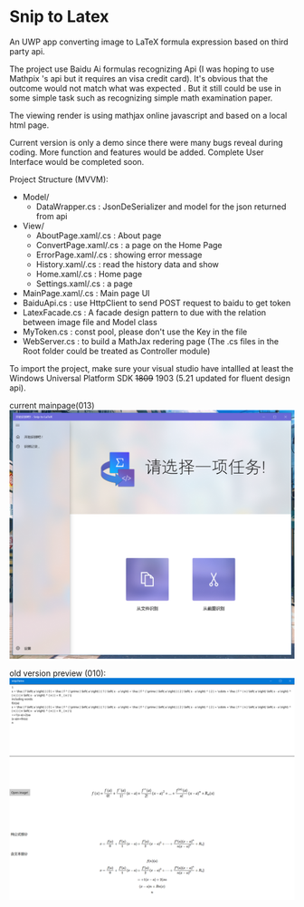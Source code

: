 # Snip to Latex
An UWP app converting image to LaTeX formula expression based on third party api.

The project use Baidu Ai formulas recognizing Api (I was hoping to use Mathpix 's api but it requires an visa credit card). It's obvious that the outcome would not match what was expected . But it still could be use in some simple task such as recognizing simple math examination paper.

The viewing render is using mathjax online javascript and based on a local html page. 

Current version is only a demo since there were many bugs reveal during coding. More function and features would be added. Complete User Interface would be completed soon.

Project Structure (MVVM):

- Model/
  - DataWrapper.cs : JsonDeSerializer and model for the  json returned from api
- View/
  - AboutPage.xaml/.cs : About page
  - ConvertPage.xaml/.cs : a page on the Home Page
  - ErrorPage.xaml/.cs : showing error message
  - History.xaml/.cs : read the history data and show
  - Home.xaml/.cs : Home page
  - Settings.xaml/.cs : a page
- MainPage.xaml/.cs : Main page UI 
- BaiduApi.cs : use HttpClient to send POST request to baidu to get token
- LatexFacade.cs : A facade design pattern to due with the relation between image file and Model class
- MyToken.cs : const pool, please don't use the Key in the file
- WebServer.cs : to build a MathJax redering page 
(The .cs files in the Root folder could be treated as Controller module)

To import the project, make sure your visual studio have intallled at least the Windows Universal Platform SDK ~~1809~~ 1903 (5.21 updated for fluent design api). 



current mainpage(013)
![](project_info/v0.1.3.png)

old version preview (010): 
![](project_info/v0.1.png)
